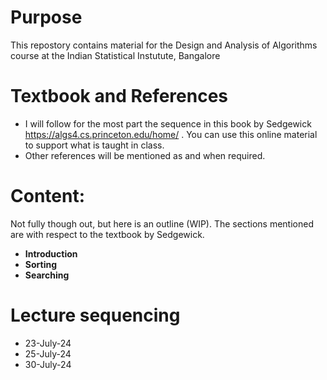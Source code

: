 # Purpose
This repostory contains material for the Design and Analysis of Algorithms course at the Indian Statistical Instutute, Bangalore
# Textbook and References
* I will follow for the most part the sequence in this book by Sedgewick https://algs4.cs.princeton.edu/home/ . You can use this online
material to support what is taught in class.
* Other references will be mentioned as and when required.
# Content:
Not fully though out, but here is an outline (WIP). The sections mentioned are with respect to the textbook by Sedgewick.
* **Introduction** 
* **Sorting**
* **Searching**

# Lecture sequencing
* 23-July-24
* 25-July-24
* 30-July-24
